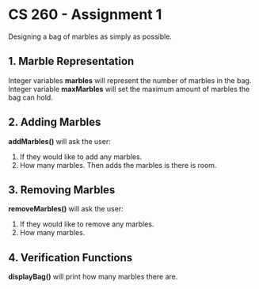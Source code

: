 # CS 260 - Assignment 1
Designing a bag of marbles as simply as possible.

## 1. Marble Representation
Integer variables **marbles** will represent the number of marbles in the bag.
Integer variable **maxMarbles** will set the maximum amount of marbles the bag can hold.


## 2. Adding Marbles
**addMarbles()** will ask the user:
1. If they would like to add any marbles.
2. How many marbles.
Then adds the marbles is there is room.

## 3. Removing Marbles
**removeMarbles()** will ask the user:
1. If they would like to remove any marbles.
2. How many marbles.

## 4. Verification Functions
**displayBag()** will print how many marbles there are.